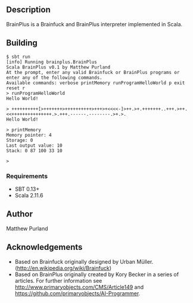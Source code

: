 Description
-----------

BrainPlus is a Brainfuck and BrainPlus interpreter implemented in Scala.

Building
--------

```
$ sbt run
[info] Running brainplus.BrainPlus 
Scala BrainPlus v0.1 by Matthew Purland
At the prompt, enter any valid Brainfuck or BrainPlus programs or enter any of the following commands.
Available commands: verbose printMemory runProgramHelloWorld p exit reset r 
> runProgramHelloWorld
Hello World!

> ++++++++++[>+++++++>++++++++++>+++>+<<<<-]>++.>+.+++++++..+++.>++.<<+++++++++++++++.>.+++.------.--------.>+.>.
Hello World!
             
> printMemory
Memory pointer: 4
Storage: 0
Last output value: 10
Stack: 0 87 100 33 10 

> 

```

### Requirements

* SBT 0.13+
* Scala 2.11.6

Author
------

Matthew Purland 

Acknowledgements
----------------

* Based on Brainfuck originally designed by Urban Müller. (http://en.wikipedia.org/wiki/Brainfuck)
* Based on BrainPlus originally created by Kory Becker in a series of articles. For further information see http://www.primaryobjects.com/CMS/Article149 and https://github.com/primaryobjects/AI-Programmer.